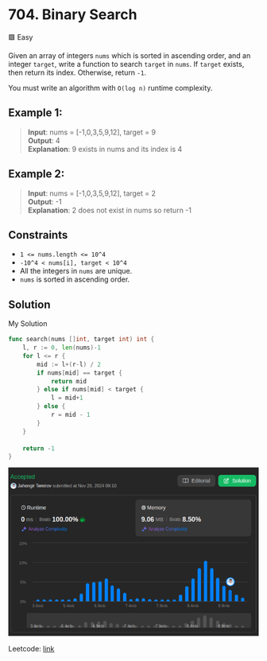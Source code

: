 # 704. Binary Search

🟩 Easy

Given an array of integers `nums` which is sorted in ascending order, and an integer `target`, write a function to search `target` in `nums`. If `target` exists, then return its index. Otherwise, return `-1`.

You must write an algorithm with `O(log n)` runtime complexity.

## Example 1:

> **Input**: nums = [-1,0,3,5,9,12], target = 9 \
> **Output**: 4 \
> **Explanation**: 9 exists in nums and its index is 4

## Example 2:

> **Input**: nums = [-1,0,3,5,9,12], target = 2 \
> **Output**: -1 \
> **Explanation**: 2 does not exist in nums so return -1

## Constraints

* `1 <= nums.length <= 10^4`
* `-10^4 < nums[i], target < 10^4`
* All the integers in `nums` are unique.
* `nums` is sorted in ascending order.

## Solution

My Solution

```go
func search(nums []int, target int) int {
    l, r := 0, len(nums)-1
    for l <= r {
        mid := l+(r-l) / 2
        if nums[mid] == target {
            return mid
        } else if nums[mid] < target {
            l = mid+1
        } else {
            r = mid - 1
        }
    }

    return -1
}
 ```

![result](704.png)

Leetcode: [link](https://leetcode.com/problems/binary-search/description/)
